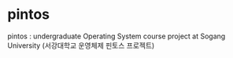 # pintos
pintos : undergraduate Operating System course project at Sogang University (서강대학교 운영체제 핀토스 프로젝트)
